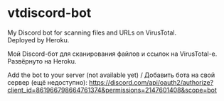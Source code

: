 # vtdiscord-bot
My Discord bot for scanning files and URLs on VirusTotal.  
Deployed by Heroku.

Мой Discord-бот для сканирования файлов и ссылок на VirusTotal-е.  
Развёрнуто на Heroku.

Add the bot to your server (not available yet) / Добавить бота на свой сервер (ещё недоступно): https://discord.com/api/oauth2/authorize?client_id=861966798664761374&permissions=2147601408&scope=bot
